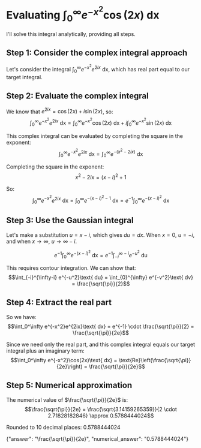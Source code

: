 # Evaluating $\int_0^\infty e^{-x^2}\cos(2x)\text{ dx}$

I'll solve this integral analytically, providing all steps.

## Step 1: Consider the complex integral approach
Let's consider the integral $\int_0^\infty e^{-x^2}e^{2ix}\text{ dx}$, which has real part equal to our target integral.

## Step 2: Evaluate the complex integral
We know that $e^{2ix} = \cos(2x) + i\sin(2x)$, so:
$$\int_0^\infty e^{-x^2}e^{2ix}\text{ dx} = \int_0^\infty e^{-x^2}\cos(2x)\text{ dx} + i\int_0^\infty e^{-x^2}\sin(2x)\text{ dx}$$

This complex integral can be evaluated by completing the square in the exponent:
$$\int_0^\infty e^{-x^2}e^{2ix}\text{ dx} = \int_0^\infty e^{-(x^2-2ix)}\text{ dx}$$

Completing the square in the exponent:
$$x^2-2ix = (x-i)^2 + 1$$

So:
$$\int_0^\infty e^{-x^2}e^{2ix}\text{ dx} = \int_0^\infty e^{-(x-i)^2-1}\text{ dx} = e^{-1}\int_0^\infty e^{-(x-i)^2}\text{ dx}$$

## Step 3: Use the Gaussian integral
Let's make a substitution $u = x-i$, which gives $du = dx$. When $x = 0$, $u = -i$, and when $x \to \infty$, $u \to \infty-i$.

$$e^{-1}\int_0^\infty e^{-(x-i)^2}\text{ dx} = e^{-1}\int_{-i}^{\infty-i} e^{-u^2}\text{ du}$$

This requires contour integration. We can show that:
$$\int_{-i}^{\infty-i} e^{-u^2}\text{ du} = \int_{0}^{\infty} e^{-v^2}\text{ dv} = \frac{\sqrt{\pi}}{2}$$

## Step 4: Extract the real part
So we have:
$$\int_0^\infty e^{-x^2}e^{2ix}\text{ dx} = e^{-1} \cdot \frac{\sqrt{\pi}}{2} = \frac{\sqrt{\pi}}{2e}$$

Since we need only the real part, and this complex integral equals our target integral plus an imaginary term:
$$\int_0^\infty e^{-x^2}\cos(2x)\text{ dx} = \text{Re}\left(\frac{\sqrt{\pi}}{2e}\right) = \frac{\sqrt{\pi}}{2e}$$

## Step 5: Numerical approximation
The numerical value of $\frac{\sqrt{\pi}}{2e}$ is:
$$\frac{\sqrt{\pi}}{2e} = \frac{\sqrt{3.14159265359}}{2 \cdot 2.71828182846} \approx 0.5788444024$$

Rounded to 10 decimal places: 0.5788444024

{"answer": "\\frac{\\sqrt{\\pi}}{2e}", "numerical_answer": "0.5788444024"}
